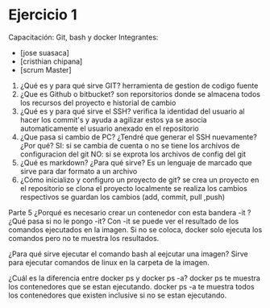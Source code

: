 # Ejercicio 1
Capacitación: Git, bash y docker
Integrantes:
- [jose suasaca]
- [cristhian chipana]
- [scrum Master]

1. ¿Qué es y para qué sirve GIT?
	herramienta de gestion de codigo fuente
2. ¿Que es Github o bitbucket?
	son reporsitorios donde se almacena todos los recursos del proyecto e historial de cambio
3. ¿Qué es y para qué sirve el SSH?
	verifica la identidad del usuario al hacer los commit's y ayuda a agilizar estos ya se asocia automaticamente el usuario anexado en el repositorio
4. ¿Que pasa si cambio de PC? ¿Tendré que generar el SSH nuevamente?¿Por qué?
	SI: si se cambia de cuenta o no se tiene los archivos de configuracion del git
	NO: si se exprota los archivos de config del git
5. ¿Qué es markdown? ¿Para qué sirve?
	Es un lenguaje de marcado que sirve para dar formato a un archivo
6. ¿Cómo inicializo y configuro un proyecto de git?
	se crea un proyecto en el repositorio
	se clona el proyecto localmente
	se realiza los cambios respectivos
	se guardan los cambios (add, commit, pull ,push)

Parte 5 ¿Porqué es necesario crear un contenedor con esta bandera -it ? ¿Qué pasa si no le pongo -it? 
Con -it se puede ver el resultado de los comandos ejecutados en la imagen. Si no se coloca, docker solo ejecuta los comandos pero no te muestra los resultados.

¿Para qué sirve ejecutar el comando bash al eejcutar una imagen? 
Sirve para ejecutar comandos de linux en la carpeta de la imagen.

¿Cuál es la diferencia entre docker ps y docker ps -a? 
docker ps te muestra los contenedores que se estan ejecutando. docker ps -a te muestra todos los contenedores que existen inclusive si no se estan ejecutando.
